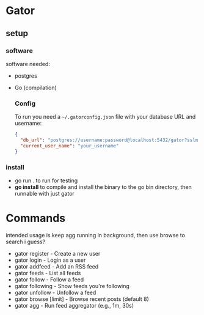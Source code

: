 # Gator

## setup

### software
software needed:
- postgres
- Go (compilation)

  ### Config
  To run you need a `~/.gatorconfig.json` file with your database URL and username:
  ```json
  {
    "db_url": "postgres://username:password@localhost:5432/gator?sslmode=disable",
    "current_user_name": "your_username"
  }
### install
- go run . <command> to run for testing
- <b>go install</b> to compile and install the binary to the go bin directory, then runnable with just gator

# Commands

intended usage is keep agg running in background, then use browse to search i guess?

- gator register <username> - Create a new user
- gator login <username> - Login as a user
- gator addfeed <name> <url> - Add an RSS feed
- gator feeds - List all feeds
- gator follow <url> - Follow a feed
- gator following - Show feeds you're following
- gator unfollow <url> - Unfollow a feed
- gator browse [limit] - Browse recent posts (default 8)
- gator agg <duration> - Run feed aggregator (e.g., 1m, 30s)
